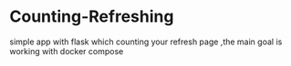 # Counting-Refreshing
simple app with flask which counting your refresh page ,the main goal is working with docker compose 
